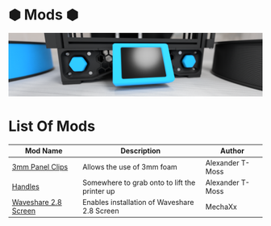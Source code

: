 # &#x2B22; Mods &#x2B22; 

![Waveshare_Banner_Image](https://github.com/Alexander-T-Moss/Hex-Zero/blob/main/Images/Renders/Hex-Zero_Render_Waveshare_Mod_Banner.png)


# List Of Mods

|             Mod Name             |           Description            |              Author              |
| -------------------------------- | -------------------------------- | -------------------------------- |
| [3mm Panel Clips](https://github.com/Alexander-T-Moss/Hex-Zero/blob/main/Mods/3mm_Panel_Clips) | Allows the use of 3mm foam | Alexander T-Moss |
| [Handles](https://github.com/Alexander-T-Moss/Hex-Zero/blob/main/Mods/Handles) | Somewhere to grab onto to lift the printer up | Alexander T-Moss |
| [Waveshare 2.8 Screen](https://github.com/Alexander-T-Moss/Hex-Zero/blob/main/Mods/Waveshare_28_Screen) | Enables installation of Waveshare 2.8 Screen | MechaXx |
